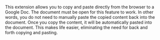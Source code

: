 This extension allows you to copy and paste directly from the browser to a Google Doc. The document must be open for this feature to work.
In other words, you do not need to manually paste the copied content back into the document. Once you copy the content, 
it will be automatically pasted into the document. This makes life easier, eliminating the need for back and forth copying and pasting.
